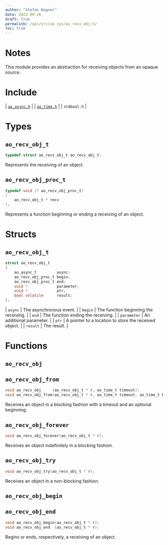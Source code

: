 ```yaml
---
author: "Stefan Wagner"
date: 2022-09-26
draft: true
permalink: /api/src/ao_sys/ao_recv_obj.h/
toc: true
---
```


# Notes

This module provides an abstraction for receiving objects from an opaque source.

# Include

| [`ao_async.h`](ao_async.h.md) |
| [`ao_time.h`](ao_time.h.md) |
| `stdbool.h` |

# Types

## `ao_recv_obj_t`

```c
typedef struct ao_recv_obj_t ao_recv_obj_t;
```

Represents the receiving of an object.

## `ao_recv_obj_proc_t`

```c
typedef void (* ao_recv_obj_proc_t)
(
    ao_recv_obj_t * recv
);
```

Represents a function beginning or ending a receiving of an object.

# Structs

## `ao_recv_obj_t`

```c
struct ao_recv_obj_t
{
    ao_async_t         async;
    ao_recv_obj_proc_t begin;
    ao_recv_obj_proc_t end;
    void *             parameter;
    void *             ptr;
    bool volatile      result;
};
```

| `async` | The asynchronous event. |
| `begin` | The function beginning the receiving. |
| `end` | The function ending the receiving. |
| `parameter` | An additional parameter. |
| `ptr` | A pointer to a location to store the received object. |
| `result` | The result. |

# Functions

## `ao_recv_obj`
## `ao_recv_obj_from`

```c
void ao_recv_obj     (ao_recv_obj_t * r, ao_time_t timeout);
void ao_recv_obj_from(ao_recv_obj_t * r, ao_time_t timeout, ao_time_t beginning);
```

Receives an object in a blocking fashion with a timeout and an optional beginning.

## `ao_recv_obj_forever`

```c
void ao_recv_obj_forever(ao_recv_obj_t * r);
```

Receives an object indefinitely in a blocking fashion.

## `ao_recv_obj_try`

```c
void ao_recv_obj_try(ao_recv_obj_t * r);
```

Receives an object in a non-blocking fashion.

## `ao_recv_obj_begin`
## `ao_recv_obj_end`

```c
void ao_recv_obj_begin(ao_recv_obj_t * r);
void ao_recv_obj_end  (ao_recv_obj_t * r);
```

Begins or ends, respectively, a receiving of an object.
